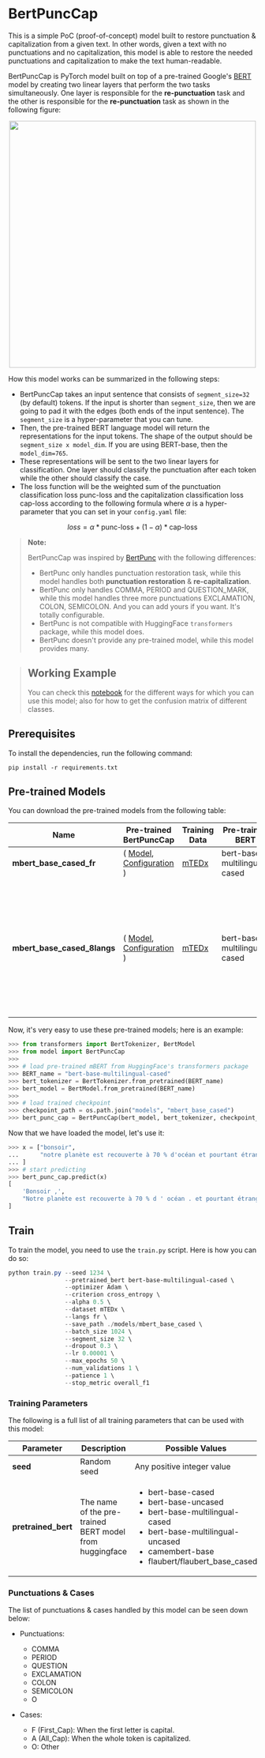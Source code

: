 # BertPuncCap

This is a simple PoC (proof-of-concept) model built to restore punctuation & 
capitalization from a given text. In other words, given a text with no
punctuations and no capitalization, this model is able to restore the needed
punctuations and capitalization to make the text human-readable.

BertPuncCap is PyTorch model built on top of a pre-trained Google's
[BERT](https://arxiv.org/pdf/1810.04805) model by creating two linear layers
that perform the two tasks simultaneously. One layer is responsible for the 
**re-punctuation** task and the other is responsible for the **re-punctuation**
task as shown in the following figure: 


<div align="center">
    <img src="https://i.ibb.co/B6gfKz7/Bert-Punc-Cap.png" width=500px>
</div>


How this model works can be summarized in the following steps:

- BertPuncCap takes an input sentence that consists of `segment_size=32`
(by default) tokens. If the input is shorter than `segment_size`, then we are
going to pad it with the edges (both ends of the input sentence). The
`segment_size` is a hyper-parameter that you can tune.
- Then, the pre-trained BERT language model will return the representations for
the input tokens. The shape of the output should be `segment_size x model_dim`.
If you are using BERT-base, then the `model_dim=765`.
- These representations will be sent to the two linear layers for
classification. One layer should classify the punctuation after each token
while the other should classify the case.
- The loss function will be the weighted sum of the punctuation classification
loss $\text{punc-loss}$ and the capitalization classification loss 
$\text{cap-loss}$ according to the following formula where $\alpha$ is a 
hyper-parameter that you can set in your `config.yaml` file:
 
$$loss = \alpha * \text{punc-loss} + (1 - \alpha) * \text{cap-loss}$$


> **Note:**
>
> BertPuncCap was inspired by [BertPunc](https://github.com/nkrnrnk/BertPunc)
with the following differences:
> 
> - BertPunc only handles punctuation restoration task, while this model
handles both **punctuation restoration** & **re-capitalization**.
> - BertPunc only handles COMMA, PERIOD and QUESTION_MARK, while this model
handles three more punctuations EXCLAMATION, COLON, SEMICOLON. And you can 
add yours if you want. It's totally configurable. 
> - BertPunc is not compatible with HuggingFace `transformers` package, while 
this model does.
> - BertPunc doesn't provide any pre-trained model, while this model provides
many.

> ## Working Example
>
> You can check this [notebook](https://colab.research.google.com/drive/13BHlf9ZSN9bfF_gHckq8ur9U5jiTn0gz?usp=sharing) for the different ways for
which you can use this model; also for how to get the confusion matrix of
different classes.

## Prerequisites
To install the dependencies, run the following command:
```
pip install -r requirements.txt
```
## Pre-trained Models

You can download the pre-trained models from the following table:

<div align="center">
<table>
    <thead>
        <tr>
            <th>Name</th>
            <th>Pre-trained BertPuncCap</th>
            <th>Training Data</th>
            <th>Pre-trained BERT</th>
            <th>Supported Languages</th>
        </tr>
    </thead>
    <tr>
        <td><strong>mbert_base_cased_fr</strong></td>
        <td>(
            <a href="https://drive.google.com/file/d/15f7tKvEq4BLsAjPZpkh2QXId7KAS9ZKn/view?usp=sharing"> Model</a>, 
            <a href="https://drive.google.com/file/d/1J7D02HQwZTOouaC1lx8ehVtlQpbCGYHw/view?usp=sharing"> Configuration</a>
        )</td>
        <td><a href="https://www.openslr.org/100">mTEDx</a></td>
        <td>bert-base-multilingual-cased</td>
        <td>French (fr)</td>
    </tr>
    <tr>
        <td><strong>mbert_base_cased_8langs</strong></td>
        <td>(
            <a href="https://drive.google.com/file/d/12WFBFswOfzdvW4pXSFtS9TAOPyTmZiGa/view?usp=sharing"> Model</a>, 
            <a href="https://drive.google.com/file/d/1zB_etELwrgzSl-oZiN34607xpdhGohp1/view?usp=sharing"> Configuration</a>
        )</td>
        <td><a href="https://www.openslr.org/100">mTEDx</a></td>
        <td>bert-base-multilingual-cased</td>
        <td>
            <ul>
                <li> Arabic (ar)</li>
                <li> German (de)</li>
                <li> Greek (el)</li>
                <li> French (fr)</li>
                <li> Italian (it)</li>
                <li> Spanish (es)</li>
                <li> Portuguese (pt)</li>
                <li> Russian (ru)</li>
            </ul>
        </td>
    </tr>
</table>
</div>

Now, it's very easy to use these pre-trained models; here is an example:

```python
>>> from transformers import BertTokenizer, BertModel
>>> from model import BertPuncCap
>>> 
>>> # load pre-trained mBERT from HuggingFace's transformers package
>>> BERT_name = "bert-base-multilingual-cased"
>>> bert_tokenizer = BertTokenizer.from_pretrained(BERT_name)
>>> bert_model = BertModel.from_pretrained(BERT_name)
>>> 
>>> # load trained checkpoint
>>> checkpoint_path = os.path.join("models", "mbert_base_cased")
>>> bert_punc_cap = BertPuncCap(bert_model, bert_tokenizer, checkpoint_path)
```

Now that we have loaded the model, let's use it:
```python
>>> x = ["bonsoir",
...      "notre planète est recouverte à 70 % d'océan et pourtant étrangement on a choisi de l'appeler « la Terre »"
... ]
>>> # start predicting
>>> bert_punc_cap.predict(x)
[
    'Bonsoir ,',
    "Notre planète est recouverte à 70 % d ' océan . et pourtant étrangement , on a choisi de l ' appeler « La Terre »"
]
```

## Train

To train the model, you need to use the `train.py` script. Here is how you can
do so:

``` powershell
python train.py --seed 1234 \
                --pretrained_bert bert-base-multilingual-cased \
                --optimizer Adam \
                --criterion cross_entropy \
                --alpha 0.5 \
                --dataset mTEDx \
                --langs fr \
                --save_path ./models/mbert_base_cased \
                --batch_size 1024 \
                --segment_size 32 \
                --dropout 0.3 \
                --lr 0.00001 \
                --max_epochs 50 \
                --num_validations 1 \
                --patience 1 \
                --stop_metric overall_f1
```

### Training Parameters

The following is a full list of all training parameters that can be used with
this model:

<div align="center">
<table>
    <thead>
        <tr>
            <th>Parameter</th>
            <th>Description</th>
            <th>Possible Values</th>
            <th>Default</th>
        </tr>
    </thead>
    <tr>
        <td><strong>seed</strong></td>
        <td>Random seed</td>
        <td>Any positive integer value</td>
        <td>1234</td>
    </tr>
    <tr>
        <td><strong>pretrained_bert</strong></td>
        <td>The name of the pre-trained BERT model from huggingface</td>
        <td>
            <ul>
                <li>bert-base-cased</li>
                <li>bert-base-uncased</li>
                <li>bert-base-multilingual-cased</li>
                <li>bert-base-multilingual-uncased</li>
                <li>camembert-base</li>
                <li>flaubert/flaubert_base_cased</li>
            </ul>
        </td>
        <td>bert-base-multilingual-cased</td>
    </tr>

</table>
</div>

### Punctuations & Cases

The list of punctuations & cases handled by this model can be seen down below:

- Punctuations:
    - COMMA
    - PERIOD
    - QUESTION
    - EXCLAMATION
    - COLON
    - SEMICOLON
    - O

- Cases:
    - F (First_Cap): When the first letter is capital.
    - A (All_Cap): When the whole token is capitalized.
    - O: Other

